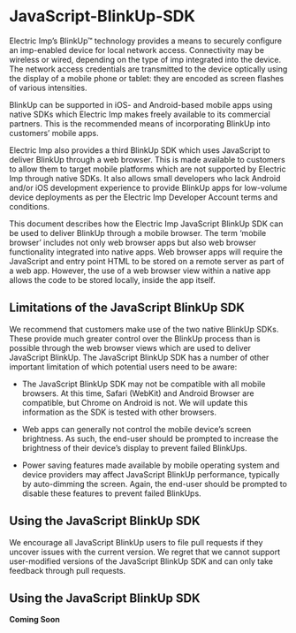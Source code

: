 # JavaScript-BlinkUp-SDK

Electric Imp’s BlinkUp™ technology provides a means to securely configure an imp-enabled device for local network access. Connectivity may be wireless or wired, depending on the type of imp integrated into the device. The network access credentials are transmitted to the device optically using the display of a mobile phone or tablet: they are encoded as screen flashes of various intensities.

BlinkUp can be supported in iOS- and Android-based mobile apps using native SDKs which Electric Imp makes freely available to its commercial partners. This is the recommended means of incorporating BlinkUp into customers’ mobile apps.

Electric Imp also provides a third BlinkUp SDK which uses JavaScript to deliver BlinkUp through a web browser. This is made available to customers to allow them to target mobile platforms which are not supported by Electric Imp through native SDKs. It also allows small developers who lack Android and/or iOS development experience to provide BlinkUp apps for low-volume device deployments as per the Electric Imp Developer Account terms and conditions.

This document describes how the Electric Imp JavaScript BlinkUp SDK can be used to deliver BlinkUp through a mobile browser. The term ‘mobile browser’ includes not only web browser apps but also web browser functionality integrated into native apps. Web browser apps will require the JavaScript and entry point HTML to be stored on a remote server as part of a web app. However, the use of a web browser view within a native app allows the code to be stored locally, inside the app itself.

## Limitations of the JavaScript BlinkUp SDK

We recommend that customers make use of the two native BlinkUp SDKs. These provide much greater control over the BlinkUp process than is possible through the web browser views which are used to deliver JavaScript BlinkUp. The JavaScript BlinkUp SDK has a number of other important limitation of which potential users need to be aware:

- The JavaScript BlinkUp SDK may not be compatible with all mobile browsers. At this time, Safari (WebKit) and Android Browser are compatible, but Chrome on Android is not. We will update this information as the SDK is tested with other browsers.

- Web apps can generally not control the mobile device’s screen brightness. As such, the end-user should be prompted to increase the brightness of their device’s display to prevent failed BlinkUps.

- Power saving features made available by mobile operating system and device providers may affect JavaScript BlinkUp performance, typically by auto-dimming the screen. Again, the end-user should be prompted to disable these features to prevent failed BlinkUps.

## Using the JavaScript BlinkUp SDK

We encourage all JavaScript BlinkUp users to file pull requests if they uncover issues with the current version. We regret that we cannot support user-modified versions of the JavaScript BlinkUp SDK and can only take feedback through pull requests.

## Using the JavaScript BlinkUp SDK

**Coming Soon**
